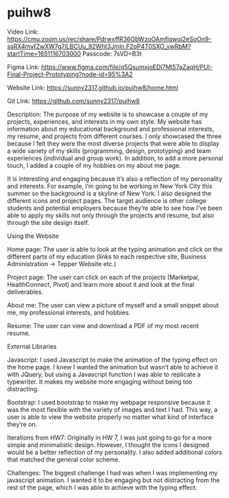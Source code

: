 # puihw8
Video Link: https://cmu.zoom.us/rec/share/PdrwxffR36ObWzoOAmfiqwqj2eSoOn9-ssRX4mvfZwXW7g7iLBCUu_92Wht3Jmln.F2pP4T0SXO_ywRbM?startTime=1651116703000
Passcode: 7sVD=B3t


Figma Link: https://www.figma.com/file/q5QsumxjoEDl7Ml57aZaqH/PUI-Final-Project-Prototyping?node-id=95%3A2

Website Link: https://sunny2317.github.io/puihw8/home.html

Git LInk: https://github.com/sunny2317/puihw8

Description:
The purpose of my website is to showcase a couple of my projects, experiences, and interests in my own style. My website has information about my educational background and professional interests, my resume, and projects from different courses. I only showcased the three because I felt they were the most diverse projects that were able to display a wide variety of my skills (programming, design, prototyping) and team experiences (individual and group work). In addition, to add a more personal touch, I added a couple of my hobbies on my about me page.  

It is interesting and engaging because it’s also a reflection of my personality and interests. For example, I’m going to be working in New York City this summer so the background is a skyline of New York. I also designed the different icons and project pages. The target audience is other college students and potential employers because they’re able to see how I’ve been able to apply my skills not only through the projects and resume, but also through the site design itself. 

Using the Website

Home page: The user is able to look at the typing animation and click on the different parts of my education (links to each respective site, Business Administration → Tepper Website etc.)

Project page: The user can click on each of the projects (Marketpal, HealthConnect, Pivot) and learn more about it and look at the final deliverables. 

About me: The user can view a picture of myself and a small snippet about me, my professional interests, and hobbies. 

Resume: The user can view and download a PDF of my most recent resume. 

External Libraries

Javascript: I used Javascript to make the animation of the typing effect on the home page. I knew I wanted the animation but wasn’t able to achieve it with JQuery, but using a Javascript function I was able to replicate a typewriter. It makes my website more engaging without being too distracting. 

Bootstrap: I used bootstrap to make my webpage responsive because it was the most flexible with the variety of images and text I had. This way, a user is able to view the website properly no matter what kind of interface they’re on. 

Iterations from HW7:
Originally in HW 7, I was just going to go for a more simple and minimalistic design. However, I thought the icons I designed would be a better reflection of my personality. I also added additional colors that matched the general color scheme.


Challenges:
The biggest challenge I had was when I was implementing my javascript animation. I wanted it to be engaging but not distracting from the rest of the page, which I was able to achieve with the typing effect. 
